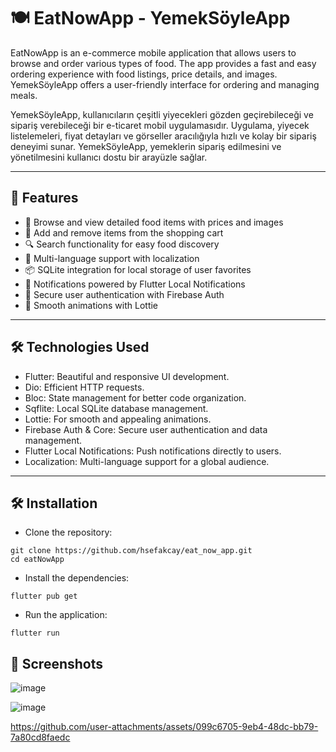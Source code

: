 # 🍽️ EatNowApp - YemekSöyleApp
EatNowApp is an e-commerce mobile application that allows users to browse and order various types of food. The app provides a fast and easy ordering experience with food listings, price details, and images. YemekSöyleApp offers a user-friendly interface for ordering and managing meals.

YemekSöyleApp, kullanıcıların çeşitli yiyecekleri gözden geçirebileceği ve sipariş verebileceği bir e-ticaret mobil uygulamasıdır. Uygulama, yiyecek listelemeleri, fiyat detayları ve görseller aracılığıyla hızlı ve kolay bir sipariş deneyimi sunar. YemekSöyleApp, yemeklerin sipariş edilmesini ve yönetilmesini kullanıcı dostu bir arayüzle sağlar.

---

## 🚀 Features
- 🍴 Browse and view detailed food items with prices and images
- 🛒 Add and remove items from the shopping cart
- 🔍 Search functionality for easy food discovery
- 🌟 Multi-language support with localization
- 📦 SQLite integration for local storage of user favorites
- 🔔 Notifications powered by Flutter Local Notifications
- 🔐 Secure user authentication with Firebase Auth
- 🎥 Smooth animations with Lottie

---

## 🛠️ Technologies Used
- Flutter: Beautiful and responsive UI development.
- Dio: Efficient HTTP requests.
- Bloc: State management for better code organization.
- Sqflite: Local SQLite database management.
- Lottie: For smooth and appealing animations.
- Firebase Auth & Core: Secure user authentication and data management.
- Flutter Local Notifications: Push notifications directly to users.
- Localization: Multi-language support for a global audience.

---

## 🛠️ Installation

- Clone the repository:
```plaintext
git clone https://github.com/hsefakcay/eat_now_app.git
cd eatNowApp
```

- Install the dependencies:
```plaintext
flutter pub get
```

- Run the application:
```plaintext
flutter run
```
## 🎥 Screenshots 
![image](https://github.com/user-attachments/assets/3f7c4a2d-dd33-4e3c-bbf7-d99b387f2d1c)

![image](https://github.com/user-attachments/assets/0a98e817-28dd-42a6-878c-dd59a25d93fb)

https://github.com/user-attachments/assets/099c6705-9eb4-48dc-bb79-7a80cd8faedc








